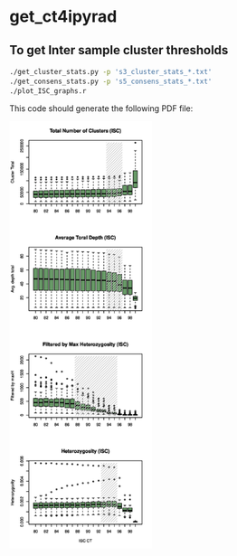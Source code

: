 # get_ct4ipyrad
## To get Inter sample cluster thresholds

```bash
./get_cluster_stats.py -p 's3_cluster_stats_*.txt'
./get_consens_stats.py -p 's5_consens_stats_*.txt'
./plot_ISC_graphs.r
```

This code should generate the following PDF file:

<p align:"center">
<img src="/figures/ipyrad_threshold_stats_ISC.jpg" alt="Local Image" width="50%" height="50%">
</p>
